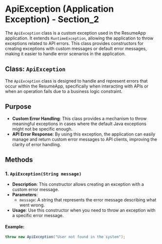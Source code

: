 # ApiException (Application Exception) - Section_2

The `ApiException` class is a custom exception used in the ResumeApp application. It extends `RuntimeException`, allowing the application to throw exceptions related to API errors. This class provides constructors for creating exceptions with custom messages or default error messages, making it easier to handle error scenarios in the application.

## Class: `ApiException`

The `ApiException` class is designed to handle and represent errors that occur within the ResumeApp, specifically when interacting with APIs or when an operation fails due to a business logic constraint.

## Purpose

- **Custom Error Handling**: This class provides a mechanism to throw meaningful exceptions in cases where the default Java exceptions might not be specific enough.
- **API Error Response**: By using this exception, the application can easily manage and return custom error messages to API clients, improving the clarity of error handling.

## Methods

### 1. `ApiException(String message)`
- **Description**: This constructor allows creating an exception with a custom error message.
- **Parameters**:
  - `message`: A string that represents the error message describing what went wrong.
- **Usage**: Use this constructor when you need to throw an exception with a specific error message.

#### Example:

```java
throw new ApiException("User not found in the system");
